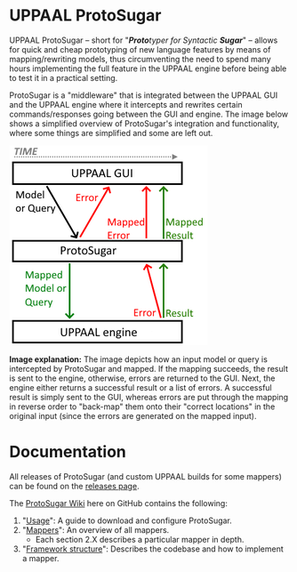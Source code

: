 # UPPAAL ProtoSugar
UPPAAL ProtoSugar – short for "_**Proto**typer for Syntactic **Sugar**_" – allows for quick and cheap prototyping of new language features by means of mapping/rewriting models, thus circumventing the need to spend many hours implementing the full feature in the UPPAAL engine before being able to test it in a practical setting.

ProtoSugar is a "middleware" that is integrated between the UPPAAL GUI and the UPPAAL engine where it intercepts and rewrites certain commands/responses going between the GUI and engine. The image below shows a simplified overview of ProtoSugar's integration and functionality, where some things are simplified and some are left out.

![](images/ProtoSugarOverview-New.png)

**Image explanation:** The image depicts how an input model or query is intercepted by ProtoSugar and mapped. If the mapping succeeds, the result is sent to the engine, otherwise, errors are returned to the GUI. Next, the engine either returns a successful result or a list of errors. A successful result is simply sent to the GUI, whereas errors are put through the mapping in reverse order to "back-map" them onto their "correct locations" in the original input (since the errors are generated on the mapped input).

# Documentation
All releases of ProtoSugar (and custom UPPAAL builds for some mappers) can be found on the [releases page](https://github.com/DEIS-Tools/UPPAAL-ProtoSugar/releases).

The [ProtoSugar Wiki](https://github.com/DEIS-Tools/UPPAAL-ProtoSugar/wiki) here on GitHub contains the following:
1. "[Usage](https://github.com/DEIS-Tools/UPPAAL-ProtoSugar/wiki/1-Usage)": A guide to download and configure ProtoSugar.
2. "[Mappers](https://github.com/DEIS-Tools/UPPAAL-ProtoSugar/wiki/2-Mappers)": An overview of all mappers.
   - Each section 2.X describes a particular mapper in depth.
3. "[Framework structure](https://github.com/DEIS-Tools/UPPAAL-ProtoSugar/wiki/3-Framework-structure)": Describes the codebase and how to implement a mapper.
